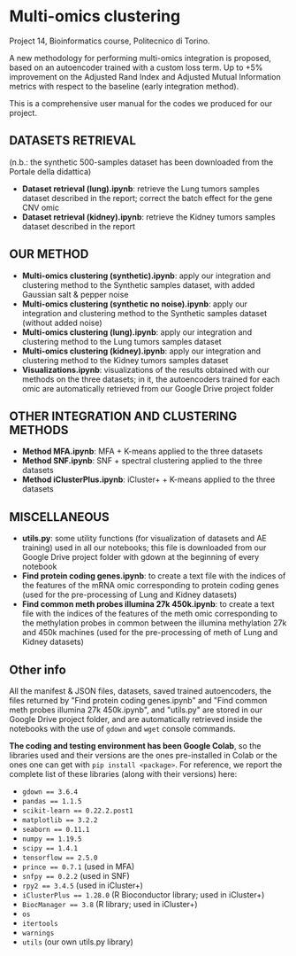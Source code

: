 # Multi-omics clustering
Project 14, Bioinformatics course, Politecnico di Torino.

A new methodology for performing multi-omics integration is proposed, based on an autoencoder trained with a custom loss term. Up to +5% improvement on the Adjusted Rand Index and Adjusted Mutual Information metrics with respect to the baseline (early integration method).

This is a comprehensive user manual for the codes we produced for our project.

## DATASETS RETRIEVAL
(n.b.: the synthetic 500-samples dataset has been downloaded from the Portale della didattica)

- **Dataset retrieval (lung).ipynb**: retrieve the Lung tumors samples dataset described in the report; correct the batch effect for the gene CNV omic
- **Dataset retrieval (kidney).ipynb**: retrieve the Kidney tumors samples dataset described in the report

## OUR METHOD
- **Multi-omics clustering (synthetic).ipynb**: apply our integration and clustering method to the Synthetic samples dataset, with added Gaussian salt & pepper noise
- **Multi-omics clustering (synthetic no noise).ipynb**: apply our integration and clustering method to the Synthetic samples dataset (without added noise)
- **Multi-omics clustering (lung).ipynb**: apply our integration and clustering method to the Lung tumors samples dataset
- **Multi-omics clustering (kidney).ipynb**: apply our integration and clustering method to the Kidney tumors samples dataset
- **Visualizations.ipynb**: visualizations of the results obtained with our methods on the three datasets; in it, the autoencoders trained for each omic are automatically retrieved from our Google Drive project folder

## OTHER INTEGRATION AND CLUSTERING METHODS
- **Method MFA.ipynb**: MFA + K-means applied to the three datasets
- **Method SNF.ipynb**: SNF + spectral clustering applied to the three datasets
- **Method iClusterPlus.ipynb**: iCluster+ + K-means applied to the three datasets

## MISCELLANEOUS
- **utils.py**: some utility functions (for visualization of datasets and AE training) used in all our notebooks; this file is downloaded from our Google Drive project folder with gdown at the beginning of every notebook
- **Find protein coding genes.ipynb**: to create a text file with the indices of the features of the mRNA omic corresponding to protein coding genes (used for the pre-processing of Lung and Kidney datasets)
- **Find common meth probes illumina 27k 450k.ipynb**: to create a text file with the indices of the features of the meth omic corresponding to the methylation probes in common between the illumina methylation 27k and 450k machines (used for the pre-processing of meth of Lung and Kidney datasets)

## Other info
All the manifest & JSON files, datasets, saved trained autoencoders, the files returned by "Find protein coding genes.ipynb" and "Find common meth probes illumina 27k 450k.ipynb", and "utils.py" are stored in our Google Drive project folder, and are automatically retrieved inside the notebooks with the use of `gdown` and `wget` console commands.

**The coding and testing environment has been Google Colab**, so the libraries used and their versions are the ones pre-installed in Colab or the ones one can get with `pip install <package>`. For reference, we report the complete list of these libraries (along with their versions) here:

- `gdown == 3.6.4`
- `pandas == 1.1.5`
- `scikit-learn == 0.22.2.post1`
- `matplotlib == 3.2.2`
- `seaborn == 0.11.1`
- `numpy == 1.19.5`
- `scipy == 1.4.1`
- `tensorflow == 2.5.0`
- `prince == 0.7.1` (used in MFA)
- `snfpy == 0.2.2` (used in SNF)
- `rpy2 == 3.4.5` (used in iCluster+)
- `iClusterPlus == 1.28.0` (R Bioconductor library; used in iCluster+)
- `BiocManager == 3.8` (R library; used in iCluster+)
- `os`
- `itertools`
- `warnings`
- `utils` (our own utils.py library)
